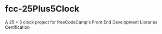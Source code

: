 # fcc-25Plus5Clock
A 25 + 5 clock project for freeCodeCamp's Front End Development Libraries Certification
